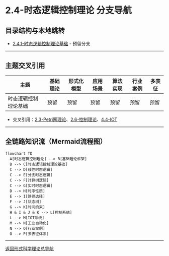 # 2.4-时态逻辑控制理论 分支导航

## 目录结构与本地跳转
- [2.4.1-时态逻辑控制理论基础](2.4.1-时态逻辑控制理论基础.md) - 预留分支

---

## 主题交叉引用
| 主题      | 基础理论 | 形式化模型 | 应用场景 | 算法实现 | 行业案例 | 多表征 |
|-----------|----------|------------|----------|----------|----------|--------|
| 时态逻辑控制理论基础| 预留 | 预留       | 预留     | 预留     | 预留     | 预留   |

- 交叉引用：[2.3-Petri网理论](../2.3-Petri网理论/README.md)、[2.6-控制理论](../2.6-控制理论/README.md)、[4.4-IOT](../../../4-软件架构与工程/4.4-IOT/README.md)

---

## 全链路知识流（Mermaid流程图）
```mermaid
flowchart TD
  A[时态逻辑控制理论] --> B[基础理论框架]
  B --> C[时态逻辑控制理论基础]
  C --> D[线性时态逻辑]
  C --> E[分支时态逻辑]
  C --> F[计算树逻辑]
  C --> G[实时时态逻辑]
  D --> H[时序性质]
  E --> I[路径选择]
  F --> J[状态树]
  G --> K[时间约束]
  H & I & J & K --> L[控制系统]
  L --> M[IOT系统]
  M --> N[工业自动化]
  N --> O[行业案例]
  O --> P[多表征体系]
```

---

[返回形式科学理论总导航](../README.md)
